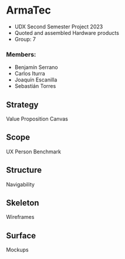 # ArmaTec
- UDX Second Semester Project 2023
- Quoted and assembled Hardware products
- Group: 7

### Members:
- Benjamín Serrano
- Carlos Iturra
- Joaquín Escanilla
- Sebastián Torres

## Strategy
Value Proposition Canvas
## Scope
UX Person
Benchmark
## Structure
Navigability
## Skeleton
Wireframes
## Surface
Mockups
